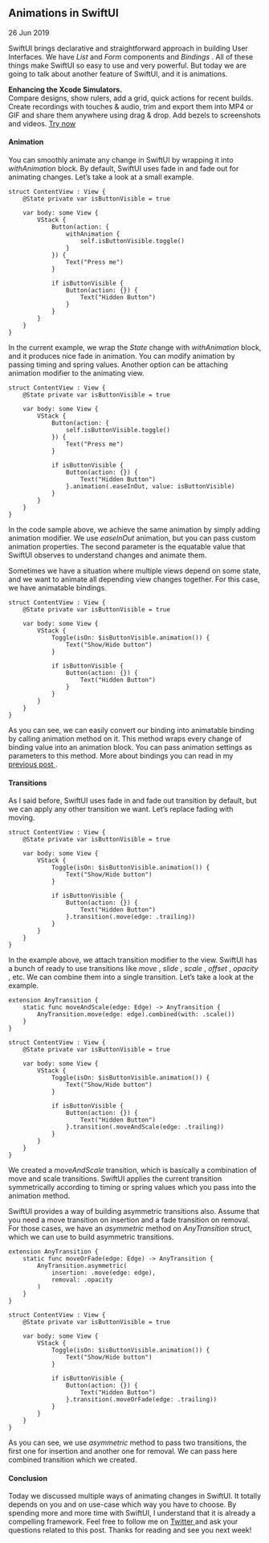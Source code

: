 ##  Animations in SwiftUI

26 Jun 2019

SwiftUI brings declarative and straightforward approach in building User
Interfaces. We have _List_ and _Form_ components and _Bindings_ . All of these
things make SwiftUI so easy to use and very powerful. But today we are going
to talk about another feature of SwiftUI, and it is animations.

**Enhancing the Xcode Simulators.**  
Compare designs, show rulers, add a grid, quick actions for recent builds.
Create recordings with touches & audio, trim and export them into MP4 or GIF
and share them anywhere using drag & drop. Add bezels to screenshots and
videos. [ Try now ](https://gumroad.com/a/931293139/ftvbh)

####  Animation

You can smoothly animate any change in SwiftUI by wrapping it into
_withAnimation_ block. By default, SwiftUI uses fade in and fade out for
animating changes. Let’s take a look at a small example.

    
    
    struct ContentView : View {
        @State private var isButtonVisible = true
    
        var body: some View {
            VStack {
                Button(action: {
                    withAnimation {
                        self.isButtonVisible.toggle()
                    }
                }) {
                    Text("Press me")
                }
    
                if isButtonVisible {
                    Button(action: {}) {
                        Text("Hidden Button")
                    }
                }
            }
        }
    }
    

In the current example, we wrap the _State_ change with _withAnimation_ block,
and it produces nice fade in animation. You can modify animation by passing
timing and spring values. Another option can be attaching animation modifier
to the animating view.

    
    
    struct ContentView : View {
        @State private var isButtonVisible = true
    
        var body: some View {
            VStack {
                Button(action: {
                    self.isButtonVisible.toggle()
                }) {
                    Text("Press me")
                }
    
                if isButtonVisible {
                    Button(action: {}) {
                        Text("Hidden Button")
                    }.animation(.easeInOut, value: isButtonVisible)
                }
            }
        }
    }
    

In the code sample above, we achieve the same animation by simply adding
animation modifier. We use _easeInOut_ animation, but you can pass custom
animation properties. The second parameter is the equatable value that SwiftUI
observes to understand changes and animate them.

Sometimes we have a situation where multiple views depend on some state, and
we want to animate all depending view changes together. For this case, we have
animatable bindings.

    
    
    struct ContentView : View {
        @State private var isButtonVisible = true
    
        var body: some View {
            VStack {
                Toggle(isOn: $isButtonVisible.animation()) {
                    Text("Show/Hide button")
                }
    
                if isButtonVisible {
                    Button(action: {}) {
                        Text("Hidden Button")
                    }
                }
            }
        }
    }
    

As you can see, we can easily convert our binding into animatable binding by
calling animation method on it. This method wraps every change of binding
value into an animation block. You can pass animation settings as parameters
to this method. More about bindings you can read in my [ previous post
](/2019/06/12/understanding-property-wrappers-in-swiftui) .

####  Transitions

As I said before, SwiftUI uses fade in and fade out transition by default, but
we can apply any other transition we want. Let’s replace fading with moving.

    
    
    struct ContentView : View {
        @State private var isButtonVisible = true
    
        var body: some View {
            VStack {
                Toggle(isOn: $isButtonVisible.animation()) {
                    Text("Show/Hide button")
                }
    
                if isButtonVisible {
                    Button(action: {}) {
                        Text("Hidden Button")
                    }.transition(.move(edge: .trailing))
                }
            }
        }
    }
    

In the example above, we attach transition modifier to the view. SwiftUI has a
bunch of ready to use transitions like _move_ , _slide_ , _scale_ , _offset_ ,
_opacity_ , etc. We can combine them into a single transition. Let’s take a
look at the example.

    
    
    extension AnyTransition {
        static func moveAndScale(edge: Edge) -> AnyTransition {
            AnyTransition.move(edge: edge).combined(with: .scale())
        }
    }
    
    struct ContentView : View {
        @State private var isButtonVisible = true
    
        var body: some View {
            VStack {
                Toggle(isOn: $isButtonVisible.animation()) {
                    Text("Show/Hide button")
                }
    
                if isButtonVisible {
                    Button(action: {}) {
                        Text("Hidden Button")
                    }.transition(.moveAndScale(edge: .trailing))
                }
            }
        }
    }
    

We created a _moveAndScale_ transition, which is basically a combination of
move and scale transitions. SwiftUI applies the current transition
symmetrically according to timing or spring values which you pass into the
animation method.

SwiftUI provides a way of building asymmetric transitions also. Assume that
you need a move transition on insertion and a fade transition on removal. For
those cases, we have an _asymmetric_ method on _AnyTransition_ struct, which
we can use to build asymmetric transitions.

    
    
    extension AnyTransition {
        static func moveOrFade(edge: Edge) -> AnyTransition {
            AnyTransition.asymmetric(
                insertion: .move(edge: edge),
                removal: .opacity
            )
        }
    }
    
    struct ContentView : View {
        @State private var isButtonVisible = true
    
        var body: some View {
            VStack {
                Toggle(isOn: $isButtonVisible.animation()) {
                    Text("Show/Hide button")
                }
    
                if isButtonVisible {
                    Button(action: {}) {
                        Text("Hidden Button")
                    }.transition(.moveOrFade(edge: .trailing))
                }
            }
        }
    }
    

As you can see, we use _asymmetric_ method to pass two transitions, the first
one for insertion and another one for removal. We can pass here combined
transition which we created.

####  Conclusion

Today we discussed multiple ways of animating changes in SwiftUI. It totally
depends on you and on use-case which way you have to choose. By spending more
and more time with SwiftUI, I understand that it is already a compelling
framework. Feel free to follow me on [ Twitter ](https://twitter.com/mecid)
and ask your questions related to this post. Thanks for reading and see you
next week!

